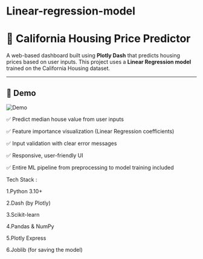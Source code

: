 # Linear-regression-model


# 🏡 California Housing Price Predictor

A web-based dashboard built using **Plotly Dash** that predicts housing prices based on user inputs. This project uses a **Linear Regression model** trained on the California Housing dataset.

---

## 🚀 Demo

![Demo](https://raw.githubusercontent.com/yourusername/housing-price-predictor/main/demo.gif) <!-- Replace with your own demo if available -->


✅ Predict median house value from user inputs

✅ Feature importance visualization (Linear Regression coefficients)

✅ Input validation with clear error messages

✅ Responsive, user-friendly UI

✅ Entire ML pipeline from preprocessing to model training included


Tech Stack :

1.Python 3.10+

2.Dash (by Plotly)

3.Scikit-learn

4.Pandas & NumPy

5.Plotly Express

6.Joblib (for saving the model)
